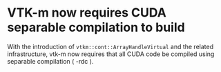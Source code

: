 # VTK-m now requires CUDA separable compilation to build

With the introduction of `vtkm::cont::ArrayHandleVirtual` and the related infrastructure, vtk-m now
requires that all CUDA code be compiled using separable compilation ( -rdc ).
